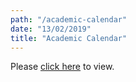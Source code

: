 ```yaml
---
path: "/academic-calendar"
date: "13/02/2019"
title: "Academic Calendar"
---
```



Please [click here](https://drive.google.com/file/d/1d_kP6_oB_MquHwWKwKCdkG9AhrtghKTu/view?usp=sharing) to view.
